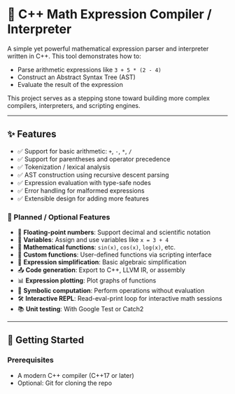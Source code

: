 # 🧮 C++ Math Expression Compiler / Interpreter

A simple yet powerful mathematical expression parser and interpreter written in C++. This tool demonstrates how to:

- Parse arithmetic expressions like `3 + 5 * (2 - 4)`
- Construct an Abstract Syntax Tree (AST)
- Evaluate the result of the expression

This project serves as a stepping stone toward building more complex compilers, interpreters, and scripting engines.

---

## ✨ Features

- ✅ Support for basic arithmetic: `+`, `-`, `*`, `/`
- ✅ Support for parentheses and operator precedence
- ✅ Tokenization / lexical analysis
- ✅ AST construction using recursive descent parsing
- ✅ Expression evaluation with type-safe nodes
- ✅ Error handling for malformed expressions
- ✅ Extensible design for adding more features

### 🔮 Planned / Optional Features

- 🔢 **Floating-point numbers**: Support decimal and scientific notation
- 🔣 **Variables**: Assign and use variables like `x = 3 + 4`
- 📐 **Mathematical functions**: `sin(x)`, `cos(x)`, `log(x)`, etc.
- 🧠 **Custom functions**: User-defined functions via scripting interface
- 🔄 **Expression simplification**: Basic algebraic simplification
- 📤 **Code generation**: Export to C++, LLVM IR, or assembly
- 📊 **Expression plotting**: Plot graphs of functions
- 🧮 **Symbolic computation**: Perform operations without evaluation
- 🛠️ **Interactive REPL**: Read-eval-print loop for interactive math sessions
- 📚 **Unit testing**: With Google Test or Catch2

---

## 🔧 Getting Started

### Prerequisites

- A modern C++ compiler (C++17 or later)
- Optional: Git for cloning the repo